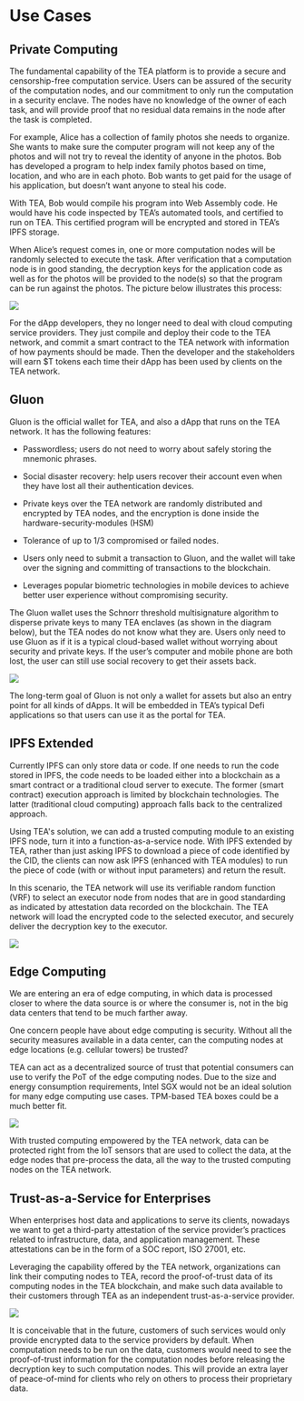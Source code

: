 # Use Cases

## Private Computing

The fundamental capability of the TEA platform is to provide a secure and censorship-free computation service. Users can be assured of the security of the computation nodes, and our commitment to only run the computation in a security enclave. The nodes have no knowledge of the owner of each task, and will provide proof that no residual data remains in the node after the task is completed.

For example, Alice has a collection of family photos she needs to organize. She wants to make sure the computer program will not keep any of the photos and will not try to reveal the identity of anyone in the photos. Bob has developed a program to help index family photos based on time, location, and who are in each photo. Bob wants to get paid for the usage of his application, but doesn’t want anyone to steal his code.

With TEA, Bob would compile his program into Web Assembly code. He would have his code inspected by TEA’s automated tools, and certified to run on TEA. This certified program will be encrypted and stored in TEA’s IPFS storage. 

When Alice’s request comes in, one or more computation nodes will be randomly selected to execute the task. After verification that a computation node is in good standing, the decryption keys for the application code as well as for the photos will be provided to the node(s) so that the program can be run against the photos. The picture below illustrates this process:

![](https://lh4.googleusercontent.com/Q082ER-iuX7jh0uuiE-RuMep0QMkUea7YBoY3PPCPE5aBdw4VqufoZBCl5cq_LepATqayHleOTZNejoskpF8OVBXLh49smEiLVp9_4_JqhYocBkb5g1mNMSoRdm7Hq-3XEGQl_6G)

For the dApp developers, they no longer need to deal with cloud computing service providers. They just compile and deploy their code to the TEA network, and commit a smart contract to the TEA network with information of how payments should be made. Then the developer and the stakeholders will earn $T tokens each time their dApp has been used by clients on the TEA network.

## Gluon

Gluon is the official wallet for TEA, and also a dApp that runs on the TEA network. It has the following features: 

-   Passwordless; users do not need to worry about safely storing the mnemonic phrases.
    
-   Social disaster recovery: help users recover their account even when they have lost all their authentication devices. 
    
-   Private keys over the TEA network are randomly distributed and encrypted by TEA nodes, and the encryption is done inside the hardware-security-modules (HSM) 
    
-   Tolerance of up to 1/3 compromised or failed nodes. 
    
-   Users only need to submit a transaction to Gluon, and the wallet will take over the signing and committing of transactions to the blockchain. 
    
-   Leverages popular biometric technologies in mobile devices to achieve better user experience without compromising security. 
    
The Gluon wallet uses the Schnorr threshold multisignature algorithm to disperse private keys to many TEA enclaves (as shown in the diagram below), but the TEA nodes do not know what they are. Users only need to use Gluon as if it is a typical cloud-based wallet without worrying about security and private keys. If the user’s computer and mobile phone are both lost, the user can still use social recovery to get their assets back.

![](https://lh4.googleusercontent.com/TeDBRTrynx1LoBsCMTNnliFfwduybFcN2ede6He1qBy6KBIv4lQsiZScRWf11piiIq_U7vf87eV_Gd-gxepDaT7xJdZ2ZcjE7OC-vR33nRuWtRDodOGV6Qjt-YlzSSrzCaLA0kw9)

The long-term goal of Gluon is not only a wallet for assets but also an entry point for all kinds of dApps. It will be embedded in TEA’s typical Defi applications so that users can use it as the portal for TEA.

## IPFS Extended

Currently IPFS can only store data or code. If one needs to run the code stored in IPFS, the code needs to be loaded either into a blockchain as a smart contract or a traditional cloud server to execute. The former (smart contract) execution approach is limited by blockchain technologies. The latter (traditional cloud computing) approach falls back to the centralized approach.

Using TEA's solution, we can add a trusted computing module to an existing IPFS node, turn it into a function-as-a-service node. With IPFS extended by TEA, rather than just asking IPFS to download a piece of code identified by the CID, the clients can now ask IPFS (enhanced with TEA modules) to run the piece of code (with or without input parameters) and return the result.

In this scenario, the TEA network will use its verifiable random function (VRF) to select an executor node from nodes that are in good standarding as indicated by attestation data recorded on the blockchain. The TEA network will load the encrypted code to the selected executor, and securely deliver the decryption key to the executor. 

![](https://lh3.googleusercontent.com/RPYD0pEIW8-DGzzXgs-46-Vsvf8O3VIu6Ur6TU3fB7mWYJ5ZBsNMf7sw_F4vn3tcksQuvM3dJVNCXViSFIWFEbIaDuxdv5NkknqGI9qH1mdByuhhxxmctEEi39flrmic6lshl8Yc)

## Edge Computing

We are entering an era of edge computing, in which data is processed closer to where the data source is or where the consumer is, not in the big data centers that tend to be much farther away. 

One concern people have about edge computing is security. Without all the security measures available in a data center, can the computing nodes at edge locations (e.g. cellular towers) be trusted?

TEA can act as a decentralized source of trust that potential consumers can use to verify the PoT of the edge computing nodes. Due to the size and energy consumption requirements, Intel SGX would not be an ideal solution for many edge computing use cases. TPM-based TEA boxes could be a much better fit. 

![](https://lh4.googleusercontent.com/jEpitZ7z_ta3eVhBOUcbwk9AJqpqLwP4K6vavyRXDsAmRukOUkMptUMV2ZZx4GK8hYlkwDUmTXVJmPWbu9l2HcgnT0ZiDK-QGYxLnDy26ymc2HkFLq4eRt295O3uGrfwxlfDjHxF)

With trusted computing empowered by the TEA network, data can be protected right from the IoT sensors that are used to collect the data, at the edge nodes that pre-process the data, all the way to the trusted computing nodes on the TEA network. 

## Trust-as-a-Service for Enterprises 

When enterprises host data and applications to serve its clients, nowadays we want to get a third-party attestation of the service provider’s practices related to infrastructure, data, and application management. These attestations can be in the form of a SOC report, ISO 27001, etc. 

Leveraging the capability offered by the TEA network, organizations can link their computing nodes to TEA, record the proof-of-trust data of its computing nodes in the TEA blockchain, and make such data available to their customers through TEA as an independent trust-as-a-service provider. 

![](https://lh5.googleusercontent.com/K2oKjbqJR4eMgzqivEXRnPcuB3DeYdlqZ-4M79psawKnjpSH1-IzgJbb2cfwqoFp5haj4MRtJcdCKfpUacBx7S1If2_dnT_1wQ8O1C_XCKGgyzKmbypTXOaChJpp6-DPHfO64YEw)

It is conceivable that in the future, customers of such services would only provide encrypted data to the service providers by default. When computation needs to be run on the data, customers would need to see the proof-of-trust information for the computation nodes before releasing the decryption key to such computation nodes. This will provide an extra layer of peace-of-mind for clients who rely on others to process their proprietary data.